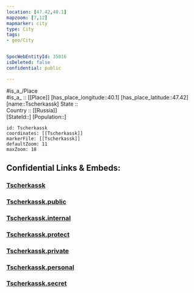 ```yaml
---
location: [47.42,40.1] 
mapzoom: [7,12] 
mapmarker: city 
type: City
tags:
- geo/City


SpocWebEntityId: 35016
isDeleted: false
confidential: public

---
```

#is_a_/Place  
#is_a_ :: [[Place]] 
[has_place_longitude::40.1] 
[has_place_latitude::47.42] 
[name::Tscherkassk] 
State ::  
Country :: [[Russia]]  
[StateId::] 
[Population::] 



```leaflet
id: Tscherkassk
coordinates: [[Tscherkassk]] 
markerFile: [[Tscherkassk]] 
defaultZoom: 11 
maxZoom: 18
```


## Confidential Links & Embeds: 

### [Tscherkassk](/_Standards/Earth/Continent/Europe/Europe~East/Russia/Russia~South/Rostov_Oblast/City/Tscherkassk.md) 

### [Tscherkassk.public](/_public/Earth/Continent/Europe/Europe~East/Russia/Russia~South/Rostov_Oblast/City/Tscherkassk.public.md) 

### [Tscherkassk.internal](/_internal/Earth/Continent/Europe/Europe~East/Russia/Russia~South/Rostov_Oblast/City/Tscherkassk.internal.md) 

### [Tscherkassk.protect](/_protect/Earth/Continent/Europe/Europe~East/Russia/Russia~South/Rostov_Oblast/City/Tscherkassk.protect.md) 

### [Tscherkassk.private](/_private/Earth/Continent/Europe/Europe~East/Russia/Russia~South/Rostov_Oblast/City/Tscherkassk.private.md) 

### [Tscherkassk.personal](/_personal/Earth/Continent/Europe/Europe~East/Russia/Russia~South/Rostov_Oblast/City/Tscherkassk.personal.md) 

### [Tscherkassk.secret](/_secret/Earth/Continent/Europe/Europe~East/Russia/Russia~South/Rostov_Oblast/City/Tscherkassk.secret.md)

